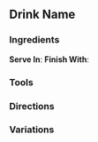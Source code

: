 ## Drink Name

### Ingredients

**Serve In**:
**Finish With**:

### Tools

### Directions

### Variations
